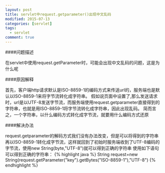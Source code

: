 ```yaml
---
layout: post
title: servlet中request.getparameter()出现中文乱码
modified: 2015-07-13
categories: [servlet]
tags:
  - servlet
comment: true
---
```


####问题描述

在servlet中使用request.getParameter时，可能会出现中文乱码的问题，这是为什么呢

####原因解释

首先，客户端http请求默认是ISO-8859-1的编码方式来传送url的，服务端也是默认以ISO-8859-1来将字节流转化成字符串。
假如说页面中设置了<code><meta charset=utf-8></code>,那么发送请求时，url是以UTF-8发送字节流，而服务端使用request.getparameter直接得到的字符串，也就是用ISO-8859-1将字节流转化成字符串，因此出现乱码。
简而言之，一个字符串，以什么编码方式转化成字节流，就要用什么编码方式还原

####解决办法

request.getparameter的解码方式我们没有办法改变，但是可以将得到的字符串再以ISO-8859-1转化成字节流，这样就回到了初始时服务端收到了UTF-8编码的字节流，使用new String(byte,"UTF-8")就可以得到正确的字符串
使用如下语句可以得到正确的字符串：
{% highlight java %}
String request=new String(request.getParameter("key").getBytes("ISO-8859-1"),"UTF-8")
{% endhighlight %}